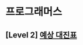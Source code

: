 # 프로그래머스 
## [Level 2] [예상 대진표][link]

[link]: https://programmers.co.kr/learn/courses/30/lessons/12985?language=python3
